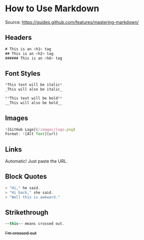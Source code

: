# How to Use Markdown
Source: https://guides.github.com/features/mastering-markdown/

## Headers
```javascript
# This is an <h1> tag
## This is an <h2> tag
###### This is an <h6> tag
```

## Font Styles
```javascript
*This text will be italic*
_This will also be italic_

**This text will be bold**
__This will also be bold__
```

## Images
```javascript
![GitHub Logo](/images/logo.png)
Format: ![Alt Text](url)
```

## Links
Automatic! Just paste the URL.

## Block Quotes
```javascript
> "Hi," he said.
> "Hi back," she said.
> "Well this is awkward."
```

## Strikethrough
```javascript
~~this~~ means crossed out.
```
~~I'm crossed out~~
